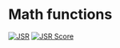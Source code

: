 # Math functions

[![JSR](https://jsr.io/badges/@libs/qrcode)](https://jsr.io/@libs/qrcode) [![JSR Score](https://jsr.io/badges/@libs/qrcode/score)](https://jsr.io/@libs/qrcode)
